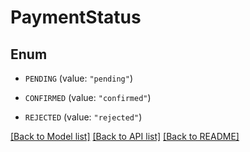 # PaymentStatus

## Enum


* `PENDING` (value: `"pending"`)

* `CONFIRMED` (value: `"confirmed"`)

* `REJECTED` (value: `"rejected"`)


[[Back to Model list]](../README.md#documentation-for-models) [[Back to API list]](../README.md#documentation-for-api-endpoints) [[Back to README]](../README.md)


